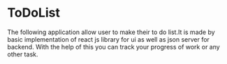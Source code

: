 # ToDoList
 The following application allow user to make their to do list.It is made by basic implementation of react js library for ui as well as json server for backend. With the help of this you can track your progress of work or any other task.
